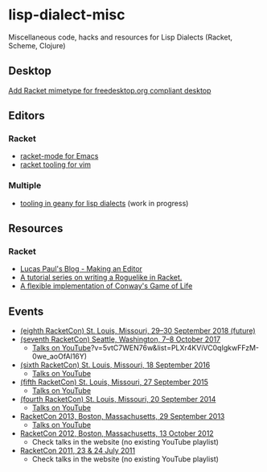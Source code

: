 # lisp-dialect-misc
Miscellaneous code, hacks and resources for Lisp Dialects (Racket, Scheme, Clojure)

## Desktop

[Add Racket mimetype for freedesktop.org compliant desktop](desktop/install_racket_mimetype.sh)

## Editors

### Racket
* [racket-mode for Emacs](https://github.com/greghendershott/racket-mode)
* [racket tooling for vim](https://github.com/wlangstroth/vim-racket)

### Multiple
* [tooling in geany for lisp dialects](https://github.com/quipa/geany/tree/lisp_dialects) (work in progress)

## Resources

### Racket
* [Lucas Paul's Blog - Making an Editor](www.cs.yale.edu/homes/lucas.paul/posts/2017-07-31-making-an-editor.html)
* [A tutorial series on writing a Roguelike in Racket.](https://github.com/jpverkamp/racket-roguelike)
* [A flexible implementation of Conway's Game of Life](https://www.refsmmat.com/posts/2016-01-25-conway-game-of-life.html)


## Events 
* [(eighth RacketCon) St. Louis, Missouri, 29–30 September 2018 (future)](https://con.racket-lang.org/)
* [(seventh RacketCon) Seattle, Washington, 7–8 October 2017](http://con.racket-lang.org/2017)
    * [Talks on YouTube](https://www.youtube.com/watch)?v=5vtC7WEN76w&list=PLXr4KViVC0qIgkwFFzM-0we_aoOfAl16Y)
* [(sixth RacketCon) St. Louis, Missouri, 18 September  2016](https://con.racket-lang.org/2016/)
    * [Talks on YouTube](https://www.youtube.com/watch?v=nOyIKCszNeI&list=PLXr4KViVC0qKSiKGO6Vz9EtxUfKPb1Ma0)
* [(fifth RacketCon) St. Louis, Missouri, 27 September 2015](https://con.racket-lang.org/2015/)
    * [Talks on YouTube](https://www.youtube.com/watch?v=JnczIyPXGfc&list=PLXr4KViVC0qJAsNuDeQzhFDjMK1gEdls8)
* [(fourth RacketCon) St. Louis, Missouri, 20 September 2014](https://con.racket-lang.org/2014/)
    * [Talks on YouTube](https://www.youtube.com/watch?v=2ZrM0aYaqJM&list=PLXr4KViVC0qI9t3lizitiFJ1cFIeN2Gdh)
* [RacketCon 2013, Boston, Massachusetts, 29 September 2013](https://con.racket-lang.org/2013/)
    * [Talks on YouTube](https://www.youtube.com/watch?v=37owCjWnkK0&list=PLXr4KViVC0qLyXpinlARzSDWaQTCzaGw3)
* [RacketCon 2012, Boston, Massachusetts, 13 October 2012](https://con.racket-lang.org/2012/)
    * Check talks in the website (no existing YouTube playlist)
* [RacketCon 2011, 23 & 24 July 2011](https://con.racket-lang.org/2011/)
    * Check talks in the website (no existing YouTube playlist)
